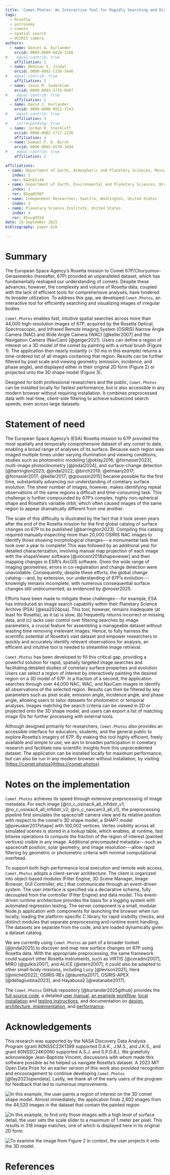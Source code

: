 ```yaml
---
title: 'Comet.Photos: An Interactive Tool for Rapidly Searching and Displaying Rosetta Mission Images by Spatial Location and Other Properties'
tags:
  - Rosetta
  - astronomy
  - comets
  - spatial search
  - OSIRIS camera
authors:
  - name: Daniel A. Kurlander
    orcid: 0009-0009-6828-3266
#    equal-contrib: true
    affiliation: 1
  - name: Abhinav S. Jindal
    orcid: 0000-0002-1158-3446
#   equal-contrib: true
    affiliation: 2
  - name: Jason M. Soderblom
    orcid: 0000-0003-3715-6407
#    equal-contrib: true
    affiliation: 1
  - name: David J. Kurlander
    orcid: 0009-0008-9551-7243
#    equal-contrib: true
    affiliation: 3
#    corresponding: true
  - name: Jordan K. Steckloff
    orcid: 0000-0002-1717-2226
    affiliation: 4
  - name: Samuel P. D. Birch
    orcid: 0000-0002-4578-1694
#    equal-contrib: true
    affiliation: 2

affiliations:
 - name: Department of Earth, Atmospheric and Planetary Sciences, Massachusetts Institute of Technology, United States
   index: 1
   ror: 042nb2s44
 - name: Department of Earth, Environmental and Planetary Sciences, Brown University, United States
   index: 2
   ror: 05gq02987
 - name: Independent Researcher, Seattle, Washington, United States
   index: 3
 - name: Planetary Science Institute, United States
   index: 4
   ror: 05vvg9554
date: 28 September 2025
bibliography: paper.bib

---
```


# Summary

The European Space Agency’s Rosetta mission to Comet 67P/Churyumov-Gerasimenko (hereafter, 67P) provided an unparalleled dataset, which has fundamentally reshaped our understanding of comets. Despite these advances, however, the complexity and volume of Rosetta data, coupled with the lack of efficient tools for comprehensive analyses, have hindered its broader utilization. To address this gap, we developed `Comet.Photos`, an interactive tool for efficiently searching and visualizing images of irregular bodies.

`Comet.Photos` enables fast, intuitive spatial searches across more than 44,000 high-resolution images of 67P, acquired by the Rosetta Optical, Spectroscopic, and Infrared Remote Imaging System (OSIRIS) Narrow Angle Camera (NAC) and Wide Angle Camera (WAC) [@keller2007] and the Navigation Camera (NavCam) [@geiger2021]. Users can define a region of interest on a 3D model of the comet by painting with a virtual brush (Figure 1). The application then nearly instantly (< 50 ms in this example) returns a time-ordered list of all images containing that region. Results can be further filtered by pixel scale and viewing geometry (emission, incidence, and phase angle), and displayed either in their original 2D form (Figure 2) or projected onto the 3D shape model (Figure 3).

Designed for both professional researchers and the public, `Comet.Photos` can be installed locally for fastest performance, but is also accessible in any modern browser without requiring installation. It combines preprocessed data with real-time, client-side filtering to achieve subsecond search speeds, even across large datasets.

# Statement of need

The European Space Agency’s (ESA) Rosetta mission to 67P provided the most spatially and temporally comprehensive dataset of any comet to date, enabling a broad range of analyses of its surface. Because each region was imaged multiple times under varying illumination and viewing conditions, studies such as photometric modeling [@oklay2016; @fornasier2023], multi-image photoclinometry [@jindal2024], and surface-change detection [@barrington2023; @jindal2022; @birch2019; @elmaary2017; @fornasier2017; @keller2017; @groussin2015] became possible for the first time, substantially advancing our understanding of cometary surface evolution. The sheer number of images, however, makes identifying repeat observations of the same regions a difficult and time-consuming task. This challenge is further compounded by 67P’s complex, highly non-spherical shape and Rosetta’s variable orbit, which often caused images of the same region to appear dramatically different from one another.  

The scale of this difficulty is illustrated by the fact that it took seven years after the end of the Rosetta mission for the first global catalog of surface changes on 67P to be published [@barrington2023]. Compiling this catalog required manually inspecting more than 20,000 OSIRIS NAC images to identify those showing morphological changes---a monumental task that took over a year to complete! This was followed by an additional year for detailed characterization, involving manual map projection of each image with the shapeViewer software [@vincent2018shapeviewer] and then mapping changes in ESRI’s ArcGIS software. Given the wide range of imaging geometries, errors in co-registration and change detection were unavoidable. Consequently, despite these efforts, the global change catalog---and, by extension, our understanding of 67P’s evolution---knowingly remains incomplete, with numerous consequential surface changes still undocumented, as evidenced by @moser2025.

Efforts have been made to mitigate these challenges---for example, ESA has introduced an image search capability within their Planetary Science Archive (PSA) [@esa2024psa]. This tool, however, remains inadequate (at least for Rosetta), as it (a) is slow, (b) frequently returns incorrect or missing data, and (c) lacks user control over filtering searches by image parameters, a crucial feature for assembling a manageable dataset without wasting time removing irrelevant images. Hence, to fully harness the scientific potential of Rosetta’s vast dataset and empower researchers to quickly and accurately identify relevant observations for analysis, an efficient and intuitive tool is needed to streamline image retrieval.  

`Comet.Photos` has been developed to fill this critical gap, providing a powerful solution for rapid, spatially targeted image searches and facilitating detailed studies of cometary surface properties and evolution. Users can select a region of interest by interactively painting the desired region on a 3D model of 67P. In a fraction of a second, the application searches through over 44,000 NAC, WAC, and NavCam images to identify all observations of the selected region. Results can then be filtered by key parameters such as pixel scale, emission angle, incidence angle, and phase angle, allowing users to tailor datasets for photometric or temporal analyses. Images matching the search criteria can be viewed in 2D or projected onto the 3D shape model, and users can export a list of matching image IDs for further processing with external tools.

Although designed primarily for researchers, `Comet.Photos` also provides an accessible interface for educators, students, and the general public to explore Rosetta’s imagery of 67P. By making this tool highly efficient, freely available and simple to use, we aim to broaden participation in cometary research and facilitate new scientific insights from this unprecedented dataset. The application can be installed locally for maximum performance, but can also be run in any modern browser without installation, by visiting [https://comet.photos](https://comet.photos).

# Notes on the implementation

`Comet.Photos` achieves its speed through extensive preprocessing of image metadata. For each image [@ro_c_osinac4_all_infldstr_v1; @ro_c_osiwac4_all_infldstr_v2; @ro_c_navcam3_all_v1], the preprocessing pipeline first simulates the spacecraft camera view and its relative position with respect to the comet's 3D shape model, a SHAP7 model [@preusker2017shape] with 100,002 vertices. Vertex visibility across all simulated scenes is stored in a lookup table, which enables, at runtime, fast bitwise operations to compute the fraction of the region of interest (painted vertices) visible in any image. Additional precomputed metadata---such as spacecraft position, solar geometry, and image resolution---allow rapid filtering by geometric or photometric criteria with minimal computational overhead.

To support both high-performance local execution and remote web access, `Comet.Photos` adopts a client-server architecture. The client is organized into object-based modules (Filter Engine, 3D Scene Manager, Image Browser, GUI Controller, etc.) that communicate through an event-driven system. The user interface is specified via a declarative schema, fully decoupled from the controller (Filter Engine) and data model. This event-driven runtime architecture provides the basis for a logging system with automated regression testing. The server component is a small, modular Node.js application with components for launching the browser when run locally, loading the platform-specific C library for rapid visibility checks, and distinct modules that separate preprocessing and runtime event handling. The datasets are separate from the code, and are loaded dynamically given a dataset catalog. 

We are currently using `Comet.Photos` as part of a broader toolset [@jindal2025] to discover and map new surface changes on 67P using Rosetta data. With the appropriate preprocessing, the same framework could support other Rosetta instruments,  such as VIRTIS [@coradini2007], MIRO [@gulkis2007], and ALICE [@stern2007]; it could also be adapted to other small-body missions, including Lucy [@levison2021], Hera [@michel2022], OSIRIS-REx [@lauretta2017], OSIRIS-APEX [@dellagiustina2023], and Hayabusa2 [@watanabe2017].

The `Comet.Photos` GitHub repository [@kurlander2025github] provides the [full source code](https://github.com/comet-dot-photos/comet-dot-photos), a detailed [user manual](https://github.com/comet-dot-photos/comet-dot-photos#user-manual), [an example workflow](https://github.com/comet-dot-photos/comet-dot-photos#step-by-step-example), [local installation](https://github.com/comet-dot-photos/comet-dot-photos#installation) and [testing instructions](https://github.com/comet-dot-photos/comet-dot-photos#testing-the-installation), and  documentation on [design, architecture, implementation](https://github.com/comet-dot-photos/comet-dot-photos#design-architecture-and-implementation), and [performance](https://github.com/comet-dot-photos/comet-dot-photos#performance).

# Acknowledgements

This research was supported by the NASA Discovery Data Analysis Program (grant 80NSSC22K1399 supported D.A.K., J.M.S., and J.K.S., and grant 80NSSC24K0060 supported A.S.J. and S.P.D.B.). We gratefully acknowledge Jean-Baptiste Vincent, discussions with whom made this software possible as he helped us navigate Rosetta’s dataset. A 2023 MIT Open Data Prize for an earlier version of this work also provided recognition and encouragement to continue developing `Comet.Photos` [@fay2023opendata]. Lastly, we thank all of the early users of the program for feedback that led to numerous improvements.

![In this example, the user paints a region of interest on the 3D comet shape model. Almost immediately, the application finds 2,602 images from the 44,520 images in the dataset that contain the painted region.](Fig1a.PNG) 

![In this example, to find only those images with a high level of surface detail, the user sets the scale slider to a maximum of 1 meter per pixel. This results in 318 image matches, one of which is displayed here in its original 2D form.](Fig1b.PNG)

![To examine the image from Figure 2 in context, the user projects it onto the 3D model.](Fig1c.PNG)


# References